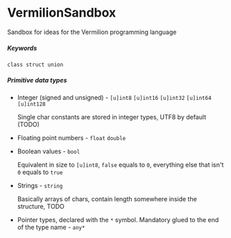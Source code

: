 # VermilionSandbox
Sandbox for ideas for the Vermilion programming language

##### Keywords

```
class struct union 
```

##### Primitive data types
-	Integer (signed and unsigned) - ``[u]int8`` ``[u]int16`` ``[u]int32`` ``[u]int64`` ``[u]int128``

	Single char constants are stored in integer types, UTF8 by default (TODO)
	
-	Floating point numbers - ``float`` ``double``
-	Boolean values - ``bool``

	Equivalent in size to ``[u]int8``, ``false`` equals to ``0``, everything else that isn't ``0`` equals to ``true``

-	Strings - ``string``

	Basically arrays of chars, contain length somewhere inside the structure, TODO
	
	
-	Pointer types, declared with the ``*`` symbol. Mandatory glued to the end of the type name - ``any*``
